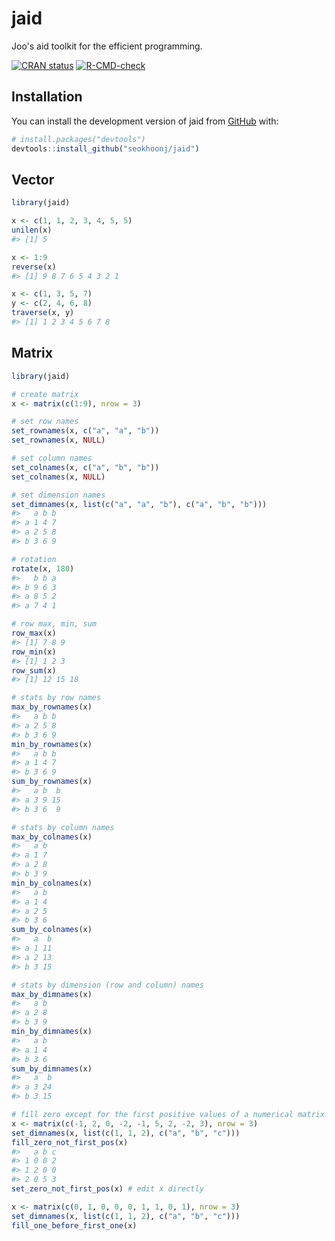 # jaid

Joo's aid toolkit for the efficient programming.

<!-- badges: start -->

[![CRAN status](https://www.r-pkg.org/badges/version/jaid)](https://CRAN.R-project.org/package=jaid) [![R-CMD-check](https://github.com/seokhoonj/jaid/actions/workflows/R-CMD-check.yaml/badge.svg)](https://github.com/seokhoonj/jaid/actions/workflows/R-CMD-check.yaml)

<!-- badges: end -->

## Installation

You can install the development version of jaid from [GitHub](https://github.com/seokhoonj/jaid) with:

``` r
# install.packages("devtools")
devtools::install_github("seokhoonj/jaid")
```

## Vector

```r
library(jaid)

x <- c(1, 1, 2, 3, 4, 5, 5)
unilen(x)
#> [1] 5

x <- 1:9
reverse(x)
#> [1] 9 8 7 6 5 4 3 2 1

x <- c(1, 3, 5, 7)
y <- c(2, 4, 6, 8)
traverse(x, y)
#> [1] 1 2 3 4 5 6 7 8

```

## Matrix

``` r
library(jaid)

# create matrix
x <- matrix(c(1:9), nrow = 3)

# set row names
set_rownames(x, c("a", "a", "b"))
set_rownames(x, NULL)

# set column names
set_colnames(x, c("a", "b", "b"))
set_colnames(x, NULL)

# set dimension names
set_dimnames(x, list(c("a", "a", "b"), c("a", "b", "b")))
#>   a b b
#> a 1 4 7
#> a 2 5 8
#> b 3 6 9

# rotation
rotate(x, 180)
#>   b b a
#> b 9 6 3
#> a 8 5 2
#> a 7 4 1

# row max, min, sum
row_max(x)
#> [1] 7 8 9
row_min(x)
#> [1] 1 2 3
row_sum(x)
#> [1] 12 15 18

# stats by row names
max_by_rownames(x)
#>   a b b
#> a 2 5 8
#> b 3 6 9
min_by_rownames(x)
#>   a b b
#> a 1 4 7
#> b 3 6 9
sum_by_rownames(x)
#>   a b  b
#> a 3 9 15
#> b 3 6  9

# stats by column names
max_by_colnames(x)
#>   a b
#> a 1 7
#> a 2 8
#> b 3 9
min_by_colnames(x)
#>   a b
#> a 1 4
#> a 2 5
#> b 3 6
sum_by_colnames(x)
#>   a  b
#> a 1 11
#> a 2 13
#> b 3 15

# stats by dimension (row and column) names
max_by_dimnames(x)
#>   a b
#> a 2 8
#> b 3 9
min_by_dimnames(x)
#>   a b
#> a 1 4
#> b 3 6
sum_by_dimnames(x)
#>   a  b
#> a 3 24
#> b 3 15

# fill zero except for the first positive values of a numerical matrix by rownames
x <- matrix(c(-1, 2, 0, -2, -1, 5, 2, -2, 3), nrow = 3)
set_dimnames(x, list(c(1, 1, 2), c("a", "b", "c")))
fill_zero_not_first_pos(x)
#>   a b c
#> 1 0 0 2
#> 1 2 0 0
#> 2 0 5 3
set_zero_not_first_pos(x) # edit x directly

x <- matrix(c(0, 1, 0, 0, 0, 1, 1, 0, 1), nrow = 3)
set_dimnames(x, list(c(1, 1, 2), c("a", "b", "c")))
fill_one_before_first_one(x)

```

